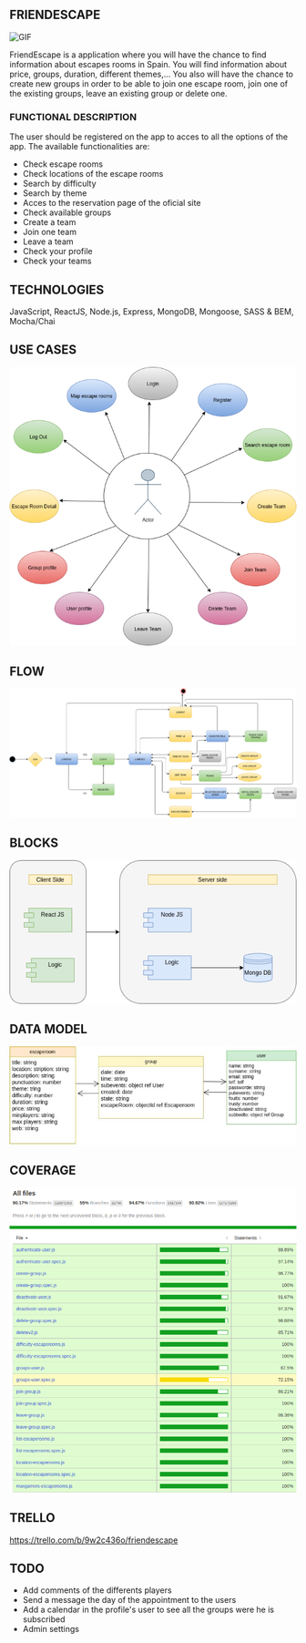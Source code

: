 ## FRIENDESCAPE
![GIF](https://media.giphy.com/media/cEYFeDOOQ0cHqIgIEOA/giphy.gif)


<p>FriendEscape is a application where you will have the chance to find information about escapes rooms in Spain. You will find information about price, groups, duration, different themes,... You also will have the chance to create new groups in order to be able to join one escape room, join one of the existing groups, leave an existing group or delete one.

</p>

### FUNCTIONAL DESCRIPTION
The user should be registered on the app to acces to all the options of the app. The available functionalities are: 
* Check escape rooms
* Check locations of the escape rooms
* Search by difficulty
* Search by theme
* Acces to the reservation page of the oficial site
* Check available groups
* Create a team
* Join one team
* Leave a team
* Check your profile
* Check your teams

## TECHNOLOGIES
JavaScript, ReactJS, Node.js, Express, MongoDB, Mongoose, SASS & BEM, Mocha/Chai

## USE CASES
![Use Cases](./usecases.png)


## FLOW
![Flow](./flow.png)


## BLOCKS
![Blocks](./blocks.png)

## DATA MODEL
![Data Model](./datamodel.png)

## COVERAGE
![Coverage](./testing.png)

## TRELLO
https://trello.com/b/9w2c436o/friendescape

## TODO

* Add comments of the differents players 
* Send a message the day of the appointment to the users
* Add a calendar in the profile's user to see all the groups were he is subscribed
* Admin settings